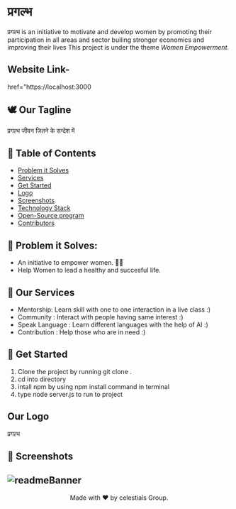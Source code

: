 # प्रगल्भ
प्रगल्भ is an initiative to motivate and develop women by promoting their participation in all areas and sector builing stronger economics and improving their lives
This project is under the theme *Women Empowerment.*


## Website Link-
href="https://localhost:3000

## 🕊 Our Tagline 
प्रगल्भ
जीवन जितने के सन्देश में

## 📝 Table of Contents
- [Problem it Solves](#problem_statement)
- [Services](#services)
- [Get Started](#getStarted)
- [Logo](#logo)
- [Screenshots](#screenshots)
- [Technology Stack](#tech_stack)
- [Open-Source program](#open_source_programs)
- [Contributors](#contributors)

## 🔎 Problem it Solves: <a name = "problem_statement"></a>
- An initiative to empower women. 🧘‍♀
- Help Women to lead a healthy and succesful life.

## 💼 Our Services <a name = "services"></a>
- Mentorship: Learn skill with one to one interaction in a live class :)
- Community : Interact with people having same interest :)
- Speak Language : Learn different languages with the help of AI :)
- Contribution : Help those who are in need :)


## 🚀  Get Started <a name = "getStarted"></a>
1. Clone the project by running git clone .
2. cd into directory
3. intall npm by using npm install command in terminal
4. type node server.js to run to project

## Our Logo <a name = "logo"></a>
<text> प्रगल्भ </text>

## 📸 Screenshots <a name = "screenshots"></a>
## ![readmeBanner](https://user-images.githubusercontent.com/98955085/184510782-3f699206-4768-4b3a-aa6d-40c924e13578.png)


<p align="center">
  Made with ❤ by celestials Group.
</p>
